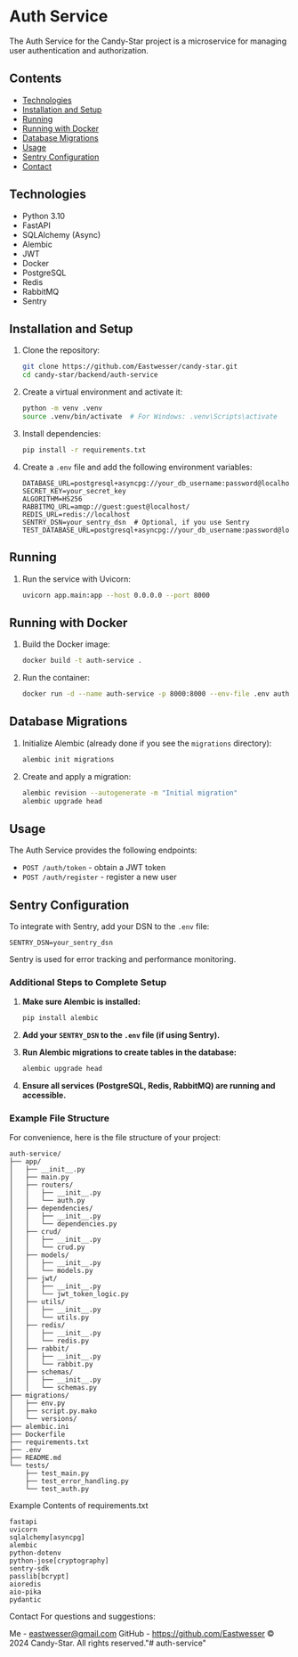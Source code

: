 # Auth Service

The Auth Service for the Candy-Star project is a microservice for managing user authentication and authorization.

## Contents

- [Technologies](#technologies)
- [Installation and Setup](#installation-and-setup)
- [Running](#running)
- [Running with Docker](#running-with-docker)
- [Database Migrations](#database-migrations)
- [Usage](#usage)
- [Sentry Configuration](#sentry-configuration)
- [Contact](#contact)

## Technologies

- Python 3.10
- FastAPI
- SQLAlchemy (Async)
- Alembic
- JWT
- Docker
- PostgreSQL
- Redis
- RabbitMQ
- Sentry

## Installation and Setup

1. Clone the repository:

    ```bash
    git clone https://github.com/Eastwesser/candy-star.git
    cd candy-star/backend/auth-service
    ```

2. Create a virtual environment and activate it:

    ```bash
    python -m venv .venv
    source .venv/bin/activate  # For Windows: .venv\Scripts\activate
    ```

3. Install dependencies:

    ```bash
    pip install -r requirements.txt
    ```

4. Create a `.env` file and add the following environment variables:

    ```env
    DATABASE_URL=postgresql+asyncpg://your_db_username:password@localhost:5432/auth_db
    SECRET_KEY=your_secret_key
    ALGORITHM=HS256
    RABBITMQ_URL=amqp://guest:guest@localhost/
    REDIS_URL=redis://localhost
    SENTRY_DSN=your_sentry_dsn  # Optional, if you use Sentry
    TEST_DATABASE_URL=postgresql+asyncpg://your_db_username:password@localhost:5432/test_auth_db
    ```

## Running

1. Run the service with Uvicorn:

    ```bash
    uvicorn app.main:app --host 0.0.0.0 --port 8000
    ```

## Running with Docker

1. Build the Docker image:

    ```bash
    docker build -t auth-service .
    ```

2. Run the container:

    ```bash
    docker run -d --name auth-service -p 8000:8000 --env-file .env auth-service
    ```

## Database Migrations

1. Initialize Alembic (already done if you see the `migrations` directory):

    ```bash
    alembic init migrations
    ```

2. Create and apply a migration:

    ```bash
    alembic revision --autogenerate -m "Initial migration"
    alembic upgrade head
    ```

## Usage

The Auth Service provides the following endpoints:

- `POST /auth/token` - obtain a JWT token
- `POST /auth/register` - register a new user

## Sentry Configuration

To integrate with Sentry, add your DSN to the `.env` file:

```env
SENTRY_DSN=your_sentry_dsn
```
Sentry is used for error tracking and performance monitoring.

### Additional Steps to Complete Setup

1. **Make sure Alembic is installed:**

    ```bash
    pip install alembic
    ```

2. **Add your `SENTRY_DSN` to the `.env` file (if using Sentry).**

3. **Run Alembic migrations to create tables in the database:**

    ```bash
    alembic upgrade head
    ```

4. **Ensure all services (PostgreSQL, Redis, RabbitMQ) are running and accessible.**

### Example File Structure

For convenience, here is the file structure of your project:

```plaintext
auth-service/
├── app/
│   ├── __init__.py
│   ├── main.py
│   ├── routers/
│   │   ├── __init__.py
│   │   └── auth.py
│   ├── dependencies/
│   │   ├── __init__.py
│   │   └── dependencies.py
│   ├── crud/
│   │   ├── __init__.py
│   │   └── crud.py
│   ├── models/
│   │   ├── __init__.py
│   │   └── models.py
│   ├── jwt/
│   │   ├── __init__.py
│   │   └── jwt_token_logic.py
│   ├── utils/
│   │   ├── __init__.py
│   │   └── utils.py
│   ├── redis/
│   │   ├── __init__.py
│   │   └── redis.py
│   ├── rabbit/
│   │   ├── __init__.py
│   │   └── rabbit.py
│   ├── schemas/
│   │   ├── __init__.py
│   │   └── schemas.py
├── migrations/
│   ├── env.py
│   ├── script.py.mako
│   └── versions/
├── alembic.ini
├── Dockerfile
├── requirements.txt
├── .env
├── README.md
└── tests/
    ├── test_main.py
    ├── test_error_handling.py
    └── test_auth.py
```

Example Contents of requirements.txt

```
fastapi
uvicorn
sqlalchemy[asyncpg]
alembic
python-dotenv
python-jose[cryptography]
sentry-sdk
passlib[bcrypt]
aioredis
aio-pika
pydantic
```

Contact
For questions and suggestions:

Me - eastwesser@gmail.com
GitHub - https://github.com/Eastwesser
© 2024 Candy-Star. All rights reserved."# auth-service" 
